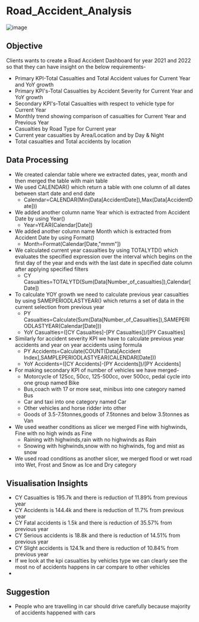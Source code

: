 # Road_Accident_Analysis

![image](https://github.com/abhishekpattajoshi/Road_Accident_Analysis/assets/131600014/a5f31593-fae0-455f-bffe-eea46f04ccd1)

## Objective
Clients wants to create a Road Accident Dashboard for year 2021 and 2022 so that they can have insight on the below requirements-
- Primary KPI-Total Casualties and Total Accident values for Current Year and YoY growth
- Primary KPI's-Total Casualties by Accident Severity for Current Year and YoY growth
- Secondary KPI's-Total Casualties with respect to vehicle type for Current Year
- Monthly trend showing comparison of casualties for Current Year and Previous Year
- Casualties by Road Type for Current year
- Current year casualties by Area/Location and by Day & Night
- Total casualties and Total accidents by location

## Data Processing
- We created calendar table where we extracted dates, year, month and then merged the table with main table
- We used CALENDAR() which return a table with one column of all dates between start date and end date
  * Calendar=CALENDAR(Min(Data[AccidentDate]),Max(Data[AccidentDate]))
- We added another column name Year which is extracted from Accident Date by using Year()
  * Year=YEAR(Calendar[Date])
- We added another column name Month which is extracted from Accident Date by using Format()
  * Month=Format(Calendar[Date,"mmm"])
- We calculated current year casualties by using TOTALYTD() which evaluates the specified expression over the interval which begins on the first day of the year and ends with the last date in specified date column after applying specified filters
  * CY Casualties=TOTALYTD(Sum(Data[Number_of_casualties]),Calendar[Date])
- To calculate YOY growth we need to calculate previous year casualties by using SAMEPERIODLASTYEAR() which returns a set of data in the current selection from previous year
  * PY Casualties=Calculate(Sum(Data[Number_of_Casualties]),SAMEPERIODLASTYEAR(Calendar[Date]))
  * YoY Casualties=([CY Casualties]-[PY Casualties])/[PY Casualties]  
- Similarly for accident severity KPI we have to calculate previous year accidents and year on year accidents using formula
  * PY Accidents=Calculate(COUNT(Data[Accident Index],SAMPLEPERIODLASTYEAR(CALENDAR[Date]))
  * YoY Accidents=([CY Accidents]-[PY Accidents])/[PY Accidents]
- For making secondary KPI of number of vehicles we have merged-
  * Motorcycle of 125cc, 50cc, 125-500cc, over 500cc, pedal cycle into one group named Bike
  * Bus,coach with 17 or more seat, minibus into one category named Bus
  * Car and taxi into one category named Car
  * Other vehicles and horse ridder into other
  * Goods of 3.5-7.5tonnes,goods of 7.5tonnes and below 3.5tonnes as Van
- We used weather conditions as slicer we merged Fine with highwinds, Fine with no high winds as Fine
  * Raining with highwinds,rain with no highwinds as Rain
  * Snowing with highwinds,snow with no highwinds, fog and mist as snow
- We used road conditions as another slicer, we merged flood or wet road into Wet, Frost and Snow as Ice and Dry category

## Visualisation Insights
- CY Casualties is 195.7k and there is reduction of 11.89% from previous year
- CY Accidents is 144.4k and there is reduction of 11.7% from previous year
- CY Fatal accidents is 1.5k and there is reduction of 35.57% from previous year
- CY Serious accidents is 18.8k and there is reduction of 14.51% from previous year
- CY Slight accidents is 124.1k and there is reduction of 10.84% from previous year
- If we look at the kpi casualties by vehicles type we can clearly see the most no of accidents happens in car compare to other vehicles
- 
## Suggestion
- People who are travelling in car should drive carefully because majority of accidents happened with cars




